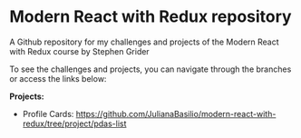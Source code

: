 # Modern React with Redux repository
A Github repository for my challenges and projects of the Modern React with Redux course by Stephen Grider

To see the challenges and projects, you can navigate through the branches or access the links below:

**Projects:**
- Profile Cards: https://github.com/JulianaBasilio/modern-react-with-redux/tree/project/pdas-list


